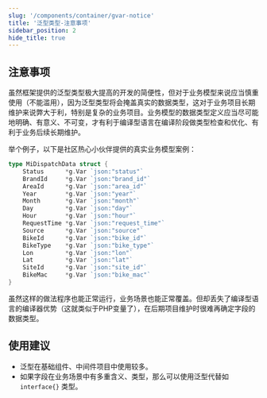 ```yaml
---
slug: '/components/container/gvar-notice'
title: '泛型类型-注意事项'
sidebar_position: 2
hide_title: true
---
```


## 注意事项

虽然框架提供的泛型类型极大提高的开发的简便性，但对于业务模型来说应当慎重使用（不能滥用），因为泛型类型将会掩盖真实的数据类型，这对于业务项目长期维护来说弊大于利，特别是复杂的业务项目。业务模型的数据类型定义应当尽可能地明确、有意义、不可变，才有利于编译型语言在编译阶段做类型检查和优化、有利于业务后续长期维护。

举个例子，以下是社区热心小伙伴提供的真实业务模型案例：

```go
type MiDispatchData struct {
    Status      *g.Var `json:"status"`
    BrandId     *g.Var `json:"brand_id"`
    AreaId      *g.Var `json:"area_id"`
    Year        *g.Var `json:"year"`
    Month       *g.Var `json:"month"`
    Day         *g.Var `json:"day"`
    Hour        *g.Var `json:"hour"`
    RequestTime *g.Var `json:"request_time"`
    Source      *g.Var `json:"source"`
    BikeId      *g.Var `json:"bike_id"`
    BikeType    *g.Var `json:"bike_type"`
    Lon         *g.Var `json:"lon"`
    Lat         *g.Var `json:"lat"`
    SiteId      *g.Var `json:"site_id"`
    BikeMac     *g.Var `json:"bike_mac"`
}
```

虽然这样的做法程序也能正常运行，业务场景也能正常覆盖。但却丢失了编译型语言的编译器优势（这就类似于PHP变量了），在后期项目维护时很难再确定字段的数据类型。

## 使用建议

- 泛型在基础组件、中间件项目中使用较多。
- 如果字段在业务场景中有多重含义、类型，那么可以使用泛型代替如 `interface{}` 类型。